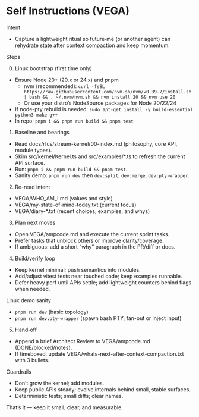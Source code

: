# Self Instructions (VEGA)

Intent

- Capture a lightweight ritual so future‑me (or another agent) can rehydrate state after context compaction and keep momentum.

Steps

0) Linux bootstrap (first time only)

- Ensure Node 20+ (20.x or 24.x) and pnpm
  - nvm (recommended): `curl -fsSL https://raw.githubusercontent.com/nvm-sh/nvm/v0.39.7/install.sh | bash && . ~/.nvm/nvm.sh && nvm install 20 && nvm use 20`
  - Or use your distro’s NodeSource packages for Node 20/22/24
- If node-pty rebuild is needed: `sudo apt-get install -y build-essential python3 make g++`
- In repo: `pnpm i && pnpm run build && pnpm test`

1) Baseline and bearings

- Read docs/rfcs/stream-kernel/00-index.md (philosophy, core API, module types).
- Skim src/kernel/Kernel.ts and src/examples/*.ts to refresh the current API surface.
- Run: `pnpm i && pnpm run build && pnpm test`.
- Sanity demo: `pnpm run dev` then `dev:split`, `dev:merge`, `dev:pty-wrapper`.

2) Re-read intent

- VEGA/WHO_AM_I.md (values and style)
- VEGA/my-state-of-mind-today.txt (current focus)
- VEGA/diary-*.txt (recent choices, examples, and whys)

3) Plan next moves

- Open VEGA/ampcode.md and execute the current sprint tasks.
- Prefer tasks that unblock others or improve clarity/coverage.
- If ambiguous: add a short “why” paragraph in the PR/diff or docs.

4) Build/verify loop

- Keep kernel minimal; push semantics into modules.
- Add/adjust vitest tests near touched code; keep examples runnable.
- Defer heavy perf until APIs settle; add lightweight counters behind flags when needed.

Linux demo sanity
- `pnpm run dev` (basic topology)
- `pnpm run dev:pty-wrapper` (spawn bash PTY; fan-out or inject input)

5) Hand‑off

- Append a brief Architect Review to VEGA/ampcode.md (DONE/blocked/notes).
- If timeboxed, update VEGA/whats-next-after-context-compaction.txt with 3 bullets.

Guardrails

- Don’t grow the kernel; add modules.
- Keep public APIs steady; evolve internals behind small, stable surfaces.
- Deterministic tests; small diffs; clear names.

That’s it — keep it small, clear, and measurable.
